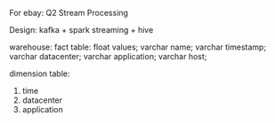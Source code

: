 For ebay: Q2 Stream Processing

Design: kafka + spark streaming + hive

warehouse: 
fact table: 
        float values;
        varchar name;
        varchar timestamp;
        varchar datacenter;
        varchar application;
        varchar host;

dimension table:
1. time
2. datacenter
3. application
```



